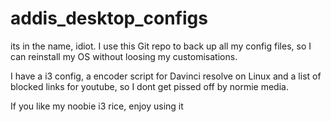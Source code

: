 # addis_desktop_configs
its in the name, idiot.
I use this Git repo to back up all my config files, so I can reinstall my OS without loosing my customisations.

I have a i3 config, a encoder script for Davinci resolve on Linux and a list of blocked links for youtube, so I dont get pissed off by normie media.

If you like my noobie i3 rice, enjoy using it
